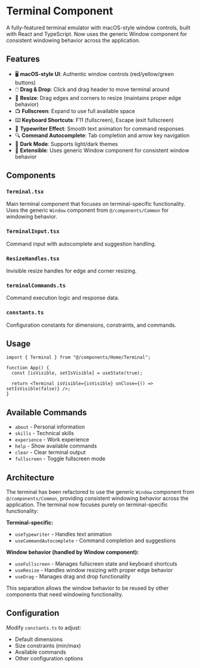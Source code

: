 # Terminal Component

A fully-featured terminal emulator with macOS-style window controls, built with React and TypeScript. Now uses the generic Window component for consistent windowing behavior across the application.

## Features

- 🖥️ **macOS-style UI**: Authentic window controls (red/yellow/green buttons)
- 🖱️ **Drag & Drop**: Click and drag header to move terminal around
- 🔄 **Resize**: Drag edges and corners to resize (maintains proper edge behavior)
- 📺 **Fullscreen**: Expand to use full available space
- ⌨️ **Keyboard Shortcuts**: F11 (fullscreen), Escape (exit fullscreen)
- 📝 **Typewriter Effect**: Smooth text animation for command responses
- 🔍 **Command Autocomplete**: Tab completion and arrow key navigation
- 🎨 **Dark Mode**: Supports light/dark themes
- 🔧 **Extensible**: Uses generic Window component for consistent window behavior

## Components

### `Terminal.tsx`

Main terminal component that focuses on terminal-specific functionality. Uses the generic `Window` component from `@/components/Common` for windowing behavior.

### `TerminalInput.tsx`

Command input with autocomplete and suggestion handling.

### `ResizeHandles.tsx`

Invisible resize handles for edge and corner resizing.

### `terminalCommands.ts`

Command execution logic and response data.

### `constants.ts`

Configuration constants for dimensions, constraints, and commands.

## Usage

```tsx
import { Terminal } from "@/components/Home/Terminal";

function App() {
  const [isVisible, setIsVisible] = useState(true);

  return <Terminal isVisible={isVisible} onClose={() => setIsVisible(false)} />;
}
```

## Available Commands

- `about` - Personal information
- `skills` - Technical skills
- `experience` - Work experience
- `help` - Show available commands
- `clear` - Clear terminal output
- `fullscreen` - Toggle fullscreen mode

## Architecture

The terminal has been refactored to use the generic `Window` component from `@/components/Common`, providing consistent windowing behavior across the application. The terminal now focuses purely on terminal-specific functionality:

**Terminal-specific:**

- `useTypewriter` - Handles text animation
- `useCommandAutocomplete` - Command completion and suggestions

**Window behavior (handled by Window component):**

- `useFullscreen` - Manages fullscreen state and keyboard shortcuts
- `useResize` - Handles window resizing with proper edge behavior
- `useDrag` - Manages drag and drop functionality

This separation allows the window behavior to be reused by other components that need windowing functionality.

## Configuration

Modify `constants.ts` to adjust:

- Default dimensions
- Size constraints (min/max)
- Available commands
- Other configuration options
